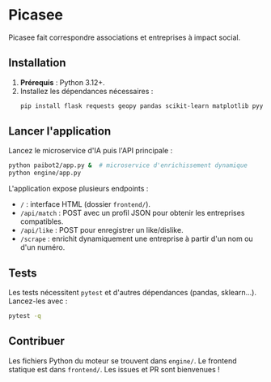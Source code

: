 # Picasee

Picasee fait correspondre associations et entreprises à impact social.

## Installation

1. **Prérequis** : Python 3.12+.
2. Installez les dépendances nécessaires :
   ```bash
   pip install flask requests geopy pandas scikit-learn matplotlib pyyaml beautifulsoup4
   ```

## Lancer l'application

Lancez le microservice d'IA puis l'API principale :

```bash
python paibot2/app.py &  # microservice d'enrichissement dynamique
python engine/app.py
```

L'application expose plusieurs endpoints :
- `/` : interface HTML (dossier `frontend/`).
- `/api/match` : POST avec un profil JSON pour obtenir les entreprises compatibles.
- `/api/like` : POST pour enregistrer un like/dislike.
- `/scrape` : enrichit dynamiquement une entreprise à partir d'un nom ou d'un numéro.

## Tests

Les tests nécessitent `pytest` et d'autres dépendances (pandas, sklearn...).
Lancez-les avec :
```bash
pytest -q
```

## Contribuer

Les fichiers Python du moteur se trouvent dans `engine/`.
Le frontend statique est dans `frontend/`.
Les issues et PR sont bienvenues !
